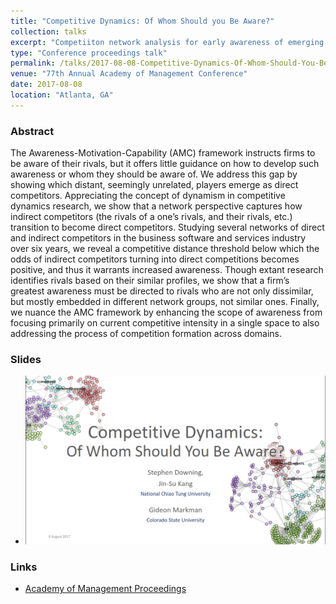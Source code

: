 ```yaml
---
title: "Competitive Dynamics: Of Whom Should you Be Aware?"
collection: talks
excerpt: "Competiiton network analysis for early awareness of emerging rivals.<br/><img src='/images/AOM2017_cover_slide_png.png' style="max-height:200px;>"
type: "Conference proceedings talk"
permalink: /talks/2017-08-08-Competitive-Dynamics-Of-Whom-Should-You-Be-Aware
venue: "77th Annual Academy of Management Conference"
date: 2017-08-08
location: "Atlanta, GA"
---
```


### Abstract 
The Awareness-Motivation-Capability (AMC) framework instructs firms to be aware of their rivals, but it offers little guidance on how to develop such awareness or whom they should be aware of. We address this gap by showing which distant, seemingly unrelated, players emerge as direct competitors. Appreciating the concept of dynamism in competitive dynamics research, we show that a network perspective captures how indirect competitors (the rivals of a one’s rivals, and their rivals, etc.) transition to become direct competitors. Studying several networks of direct and indirect competitors in the business software and services industry over six years, we reveal a competitive distance threshold below which the odds of indirect competitors turning into direct competitions becomes positive, and thus it warrants increased awareness. Though extant research identifies rivals based on their similar profiles, we show that a firm’s greatest awareness must be directed to rivals who are not only dissimilar, but mostly embedded in different network groups, not similar ones. Finally, we nuance the AMC framework by enhancing the scope of awareness from focusing primarily on current competitive intensity in a single space to also addressing the process of competition formation across domains.

### Slides
* [![alt text](/images/AOM2017_cover_slide_png.png "Competitive Dynamics: Of Whom Should you Be Aware? Presentation Slides")](/files/AOM_20170808_Downing_Kang_Markman_v2.pdf)

### Links
* [Academy of Management Proceedings](http://proceedings.aom.org/content/2017/1/16381)
